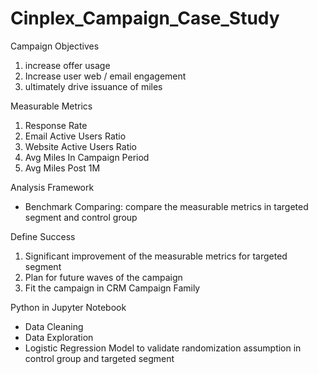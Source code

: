 # Cinplex_Campaign_Case_Study

Campaign Objectives
1. increase offer usage 
2. Increase user web / email engagement 
3. ultimately drive issuance of miles 

Measurable Metrics 
1. Response Rate 
2. Email Active Users Ratio 
3. Website Active Users Ratio 
4. Avg Miles In Campaign Period 
5. Avg Miles Post 1M

Analysis Framework 
- Benchmark Comparing: compare the measurable metrics in targeted segment and control group

Define Success 
1. Significant improvement of the measurable metrics for targeted segment 
2. Plan for future waves of the campaign 
3. Fit the campaign in CRM Campaign Family 

Python in Jupyter Notebook
- Data Cleaning
- Data Exploration
- Logistic Regression Model to validate randomization assumption in control group and targeted segment
